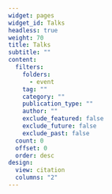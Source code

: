 ```yaml
---
widget: pages
widget_id: Talks
headless: true
weight: 70
title: Talks
subtitle: ""
content:
  filters:
    folders:
      - event
    tag: ""
    category: ""
    publication_type: ""
    author: ""
    exclude_featured: false
    exclude_future: false
    exclude_past: false
  count: 0
  offset: 0
  order: desc
design:
  view: citation
  columns: "2"
---
```

